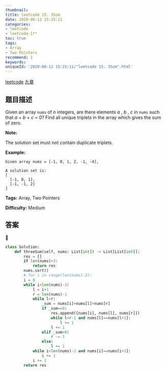 ```yaml
---
thumbnail:
title: leetcode 15. 3Sum
date: 2020-06-12 15:25:11
categories:
- leetcode
- leetcode-1**
toc: true
tags:
- Array
- Two Pointers
recommend: 1
keywords:
uniqueId: '2020-06-12 15:25:11/"leetcode 15. 3Sum".html'
---
```


<a href="https://leetcode.com/problems/3sum/">leetcode</a>
<a href="https://www.jiuzhang.com/solution/3sum/">九章</a>
## 题目描述
Given an array `nums` of _n_ integers, are there elements _a_ , _b_ , _c_ in
`nums` such that _a_ \+ _b_ \+ _c_ = 0? Find all unique triplets in the array
which gives the sum of zero.

**Note:**

The solution set must not contain duplicate triplets.

**Example:**
        
    Given array nums = [-1, 0, 1, 2, -1, -4],
    
    A solution set is:
    [
      [-1, 0, 1],
      [-1, -1, 2]
    ]



**Tags:** Array, Two Pointers

**Difficulty:** Medium

## 答案
<!--more-->
```python
class Solution:
    def threeSum(self, nums: List[int]) -> List[List[int]]:
        res = []
        if len(nums)<3:
            return res
        nums.sort()
        # for i in range(len(nums)-2):
        i = 0
        while i<len(nums)-2:
            l = i+1
            r = len(nums)-1
            while l<r:
                _sum = nums[i]+nums[l]+nums[r]
                if _sum==0:
                    res.append([nums[i], nums[l], nums[r]])
                    while l<r-1 and nums[l]==nums[l+1]:
                        l += 1
                    l += 1
                elif _sum>0:
                    r -= 1
                else:
                    l += 1
            while i<len(nums)-2 and nums[i]==nums[i+1]:
                i += 1
            i += 1
        return res
```
